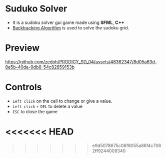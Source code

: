 # Suduko Solver
- It is a sudoku solver gui game made using **SFML**, **C++**
- [Backtracking Algorithm](https://en.wikipedia.org/wiki/Backtracking) is used to solve the sudoku grid.

# Preview
https://github.com/zedoh/PRODIGY_SD_04/assets/48362347/8d05a63d-8e5b-40de-9db8-54c82859153b
# Controls
- `Left click` on the cell to change or give a value.
- `Left click` + `DEL` to delete a value
- `ESC` to close the game


<<<<<<< HEAD
=======



>>>>>>> e9d5078675c06f8055a86f4c7062ff9244009340
